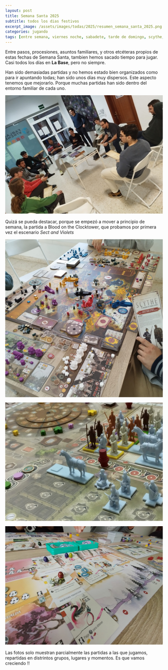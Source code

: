 ```yaml
---
layout: post
title: Semana Santa 2025
subtitle: todos los dias festivos
excerpt_image: /assets/images/todas/2025/resumen_semana_santa_2025.png
categories: jugando
tags: [entre semana, viernes noche, sabadete, tarde de domingo, scythe, ejercito de terracota, tabriz, blood on the clock tower, wyrmspan]
---
```

Entre pasos, procesiones, asuntos familiares, y otros etcéteras propios de estas fechas de Semana Santa, tambien hemos sacado tiempo para jugar. Casi todos los días en <b>La Base</b>, pero no siempre.

Han sido demasiadas partidas y no hemos estado bien organizados como para ir apuntando todas; han sido unos días muy dispersos. Este aspecto tenemos que mejorarlo. Porque muchas partidas han sido dentro del entorno familiar de cada uno.

![banner](/assets/images/todas/2025/partida_botct_2025_semana_santa.jpg)

Quizá se pueda destacar, porque se empezó a mover a principio de semana, la partida a Blood on the Clocktower, que probamos por primera vez el escenario <i>Sect and Violets</i>

![banner](/assets/images/todas/2025/partida_scythe_2025_semana_santa.jpg)

![banner](/assets/images/todas/2025/partida_ejercitoterracota_2025_semana_santa.jpg)

![banner](/assets/images/todas/2025/partida_wyrmspan_2025_semana_santa.jpg)

Las fotos solo muestran parcialmente las partidas a las que jugamos, repartidas en distrintos grupos, lugares y momentos. Es que vamos creciendo !!